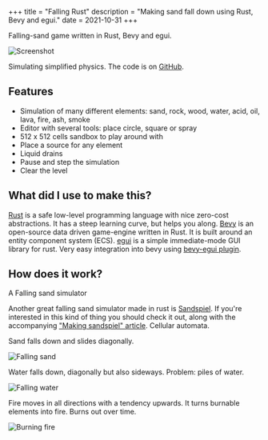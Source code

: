 +++
title = "Falling Rust"
description = "Making sand fall down using Rust, Bevy and egui."
date = 2021-10-31
+++

Falling-sand game written in Rust, Bevy and egui.

![Screenshot](/falling-rust/screenshot.png)

Simulating simplified physics. The code is on [GitHub](https://github.com/grunnt/falling-rust).

## Features
- Simulation of many different elements: sand, rock, wood, water, acid, oil, lava, fire, ash, smoke
- Editor with several tools: place circle, square or spray
- 512 x 512 cells sandbox to play around with
- Place a source for any element
- Liquid drains
- Pause and step the simulation
- Clear the level

## What did I use to make this?
[Rust](https://www.rust-lang.org/) is a safe low-level programming language with nice zero-cost abstractions. It has a steep learning curve, but helps you along. [Bevy](https://bevyengine.org/) is an open-source data driven game-engine written in Rust. It is built around an entity component system (ECS). [egui](https://github.com/emilk/egui) is a simple immediate-mode GUI library for rust. Very easy integration into bevy using [bevy-egui plugin](https://github.com/mvlabat/bevy_egui).

## How does it work?
A Falling sand simulator 

Another great falling sand simulator made in rust is [Sandspiel](https://sandspiel.club). If you're interested in this kind of thing you should check it out, along with the accompanying ["Making sandspiel" article](https://maxbittker.com/making-sandspiel).
Cellular automata.

Sand falls down and slides diagonally.

![Falling sand](/falling-rust/falling-sand.gif)

Water falls down, diagonally but also sideways. Problem: piles of water.

![Falling water](/falling-rust/falling-water.gif)

Fire moves in all directions with a tendency upwards. It turns burnable elements into fire. Burns out over time.

![Burning fire](/falling-rust/burning-fire.gif)
